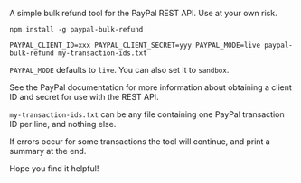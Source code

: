 A simple bulk refund tool for the PayPal REST API. Use at your own risk.

```
npm install -g paypal-bulk-refund

PAYPAL_CLIENT_ID=xxx PAYPAL_CLIENT_SECRET=yyy PAYPAL_MODE=live paypal-bulk-refund my-transaction-ids.txt
```

`PAYPAL_MODE` defaults to `live`. You can also set it to `sandbox`.

See the PayPal documentation for more information about obtaining a client ID and secret for use with the REST API.

`my-transaction-ids.txt` can be any file containing one PayPal transaction ID per line, and nothing else.

If errors occur for some transactions the tool will continue, and print a summary at the end.

Hope you find it helpful!
